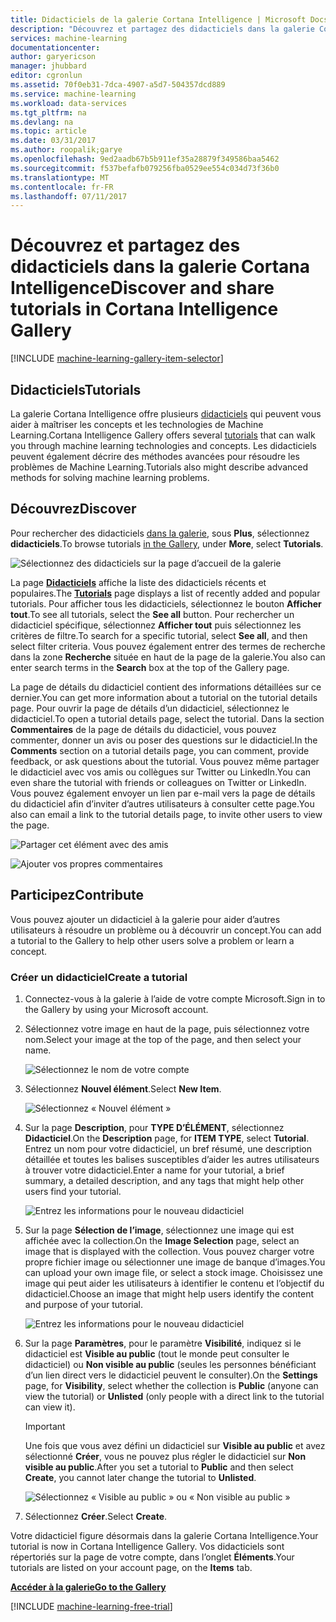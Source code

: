 ```yaml
---
title: Didacticiels de la galerie Cortana Intelligence | Microsoft Docs
description: "Découvrez et partagez des didacticiels dans la galerie Cortana Intelligence."
services: machine-learning
documentationcenter: 
author: garyericson
manager: jhubbard
editor: cgronlun
ms.assetid: 70f0eb31-7dca-4907-a5d7-504357dcd889
ms.service: machine-learning
ms.workload: data-services
ms.tgt_pltfrm: na
ms.devlang: na
ms.topic: article
ms.date: 03/31/2017
ms.author: roopalik;garye
ms.openlocfilehash: 9ed2aadb67b5b911ef35a28879f349586baa5462
ms.sourcegitcommit: f537befafb079256fba0529ee554c034d73f36b0
ms.translationtype: MT
ms.contentlocale: fr-FR
ms.lasthandoff: 07/11/2017
---
```

# <a name="discover-and-share-tutorials-in-cortana-intelligence-gallery"></a><span data-ttu-id="33224-103">Découvrez et partagez des didacticiels dans la galerie Cortana Intelligence</span><span class="sxs-lookup"><span data-stu-id="33224-103">Discover and share tutorials in Cortana Intelligence Gallery</span></span>
[!INCLUDE [machine-learning-gallery-item-selector](../../includes/machine-learning-gallery-item-selector.md)]

## <a name="tutorials"></a><span data-ttu-id="33224-104">Didacticiels</span><span class="sxs-lookup"><span data-stu-id="33224-104">Tutorials</span></span>
<span data-ttu-id="33224-105">La galerie Cortana Intelligence offre plusieurs [didacticiels](https://gallery.cortanaintelligence.com/tutorials) qui peuvent vous aider à maîtriser les concepts et les technologies de Machine Learning.</span><span class="sxs-lookup"><span data-stu-id="33224-105">Cortana Intelligence Gallery offers several [tutorials](https://gallery.cortanaintelligence.com/tutorials) that can walk you through machine learning technologies and concepts.</span></span> <span data-ttu-id="33224-106">Les didacticiels peuvent également décrire des méthodes avancées pour résoudre les problèmes de Machine Learning.</span><span class="sxs-lookup"><span data-stu-id="33224-106">Tutorials also might describe advanced methods for solving machine learning problems.</span></span>

## <a name="discover"></a><span data-ttu-id="33224-107">Découvrez</span><span class="sxs-lookup"><span data-stu-id="33224-107">Discover</span></span>
<span data-ttu-id="33224-108">Pour rechercher des didacticiels [dans la galerie](http://gallery.cortanaintelligence.com), sous **Plus**, sélectionnez **didacticiels**.</span><span class="sxs-lookup"><span data-stu-id="33224-108">To browse tutorials [in the Gallery](http://gallery.cortanaintelligence.com), under **More**, select **Tutorials**.</span></span>

![Sélectionnez des didacticiels sur la page d’accueil de la galerie](media/machine-learning-gallery-tutorials/select-tutorials-in-gallery.png)

<span data-ttu-id="33224-110">La page **[Didacticiels](https://gallery.cortanaintelligence.com/tutorials)** affiche la liste des didacticiels récents et populaires.</span><span class="sxs-lookup"><span data-stu-id="33224-110">The **[Tutorials](https://gallery.cortanaintelligence.com/tutorials)** page displays a list of recently added and popular tutorials.</span></span> <span data-ttu-id="33224-111">Pour afficher tous les didacticiels, sélectionnez le bouton **Afficher tout**.</span><span class="sxs-lookup"><span data-stu-id="33224-111">To see all tutorials, select the **See all** button.</span></span> <span data-ttu-id="33224-112">Pour rechercher un didacticiel spécifique, sélectionnez **Afficher tout** puis sélectionnez les critères de filtre.</span><span class="sxs-lookup"><span data-stu-id="33224-112">To search for a specific tutorial, select **See all**, and then select filter criteria.</span></span> <span data-ttu-id="33224-113">Vous pouvez également entrer des termes de recherche dans la zone **Recherche** située en haut de la page de la galerie.</span><span class="sxs-lookup"><span data-stu-id="33224-113">You also can enter search terms in the **Search** box at the top of the Gallery page.</span></span>

<span data-ttu-id="33224-114">La page de détails du didacticiel contient des informations détaillées sur ce dernier.</span><span class="sxs-lookup"><span data-stu-id="33224-114">You can get more information about a tutorial on the tutorial details page.</span></span> <span data-ttu-id="33224-115">Pour ouvrir la page de détails d’un didacticiel, sélectionnez le didacticiel.</span><span class="sxs-lookup"><span data-stu-id="33224-115">To open a tutorial details page, select the tutorial.</span></span> <span data-ttu-id="33224-116">Dans la section **Commentaires** de la page de détails du didacticiel, vous pouvez commenter, donner un avis ou poser des questions sur le didacticiel.</span><span class="sxs-lookup"><span data-stu-id="33224-116">In the **Comments** section on a tutorial details page, you can comment, provide feedback, or ask questions about the tutorial.</span></span> <span data-ttu-id="33224-117">Vous pouvez même partager le didacticiel avec vos amis ou collègues sur Twitter ou LinkedIn.</span><span class="sxs-lookup"><span data-stu-id="33224-117">You can even share the tutorial with friends or colleagues on Twitter or LinkedIn.</span></span> <span data-ttu-id="33224-118">Vous pouvez également envoyer un lien par e-mail vers la page de détails du didacticiel afin d’inviter d’autres utilisateurs à consulter cette page.</span><span class="sxs-lookup"><span data-stu-id="33224-118">You also can email a link to the tutorial details page, to invite other users to view the page.</span></span>

![Partager cet élément avec des amis](media/machine-learning-gallery-how-to-use-contribute-publish/share-links.png)

![Ajouter vos propres commentaires](media/machine-learning-gallery-how-to-use-contribute-publish/comments.png)

## <a name="contribute"></a><span data-ttu-id="33224-121">Participez</span><span class="sxs-lookup"><span data-stu-id="33224-121">Contribute</span></span>
<span data-ttu-id="33224-122">Vous pouvez ajouter un didacticiel à la galerie pour aider d’autres utilisateurs à résoudre un problème ou à découvrir un concept.</span><span class="sxs-lookup"><span data-stu-id="33224-122">You can add a tutorial to the Gallery to help other users solve a problem or learn a concept.</span></span>

### <a name="create-a-tutorial"></a><span data-ttu-id="33224-123">Créer un didacticiel</span><span class="sxs-lookup"><span data-stu-id="33224-123">Create a tutorial</span></span>

1. <span data-ttu-id="33224-124">Connectez-vous à la galerie à l’aide de votre compte Microsoft.</span><span class="sxs-lookup"><span data-stu-id="33224-124">Sign in to the Gallery by using your Microsoft account.</span></span>

2. <span data-ttu-id="33224-125">Sélectionnez votre image en haut de la page, puis sélectionnez votre nom.</span><span class="sxs-lookup"><span data-stu-id="33224-125">Select your image at the top of the page, and then select your name.</span></span>
  
    ![Sélectionnez le nom de votre compte](media/machine-learning-gallery-tutorials/click-account-name.png)

3. <span data-ttu-id="33224-127">Sélectionnez **Nouvel élément**.</span><span class="sxs-lookup"><span data-stu-id="33224-127">Select **New Item**.</span></span>
  
    ![Sélectionnez « Nouvel élément »](media/machine-learning-gallery-collections/click-new-item.png)

4. <span data-ttu-id="33224-129">Sur la page **Description**, pour **TYPE D’ÉLÉMENT**, sélectionnez **Didacticiel**.</span><span class="sxs-lookup"><span data-stu-id="33224-129">On the **Description** page, for **ITEM TYPE**, select **Tutorial**.</span></span> <span data-ttu-id="33224-130">Entrez un nom pour votre didacticiel, un bref résumé, une description détaillée et toutes les balises susceptibles d’aider les autres utilisateurs à trouver votre didacticiel.</span><span class="sxs-lookup"><span data-stu-id="33224-130">Enter a name for your tutorial, a brief summary, a detailed description, and any tags that might help other users find your tutorial.</span></span>
  
    ![Entrez les informations pour le nouveau didacticiel](media/machine-learning-gallery-tutorials/create-tutorial-page-1.png)
5. <span data-ttu-id="33224-132">Sur la page **Sélection de l’image**, sélectionnez une image qui est affichée avec la collection.</span><span class="sxs-lookup"><span data-stu-id="33224-132">On the **Image Selection** page, select an image that is displayed with the collection.</span></span> <span data-ttu-id="33224-133">Vous pouvez charger votre propre fichier image ou sélectionner une image de banque d’images.</span><span class="sxs-lookup"><span data-stu-id="33224-133">You can upload your own image file, or select a stock image.</span></span> <span data-ttu-id="33224-134">Choisissez une image qui peut aider les utilisateurs à identifier le contenu et l’objectif du didacticiel.</span><span class="sxs-lookup"><span data-stu-id="33224-134">Choose an image that might help users identify the content and purpose of your tutorial.</span></span>
  
    ![Entrez les informations pour le nouveau didacticiel](media/machine-learning-gallery-tutorials/create-tutorial-page-2.png)

6. <span data-ttu-id="33224-136">Sur la page **Paramètres**, pour le paramètre **Visibilité**, indiquez si le didacticiel est **Visible au public** (tout le monde peut consulter le didacticiel) ou **Non visible au public** (seules les personnes bénéficiant d’un lien direct vers le didacticiel peuvent le consulter).</span><span class="sxs-lookup"><span data-stu-id="33224-136">On the **Settings** page, for **Visibility**, select whether the collection is **Public** (anyone can view the tutorial) or **Unlisted** (only people with a direct link to the tutorial can view it).</span></span>
  
    > [!IMPORTANT]
    > <span data-ttu-id="33224-137">Une fois que vous avez défini un didacticiel sur **Visible au public** et avez sélectionné **Créer**, vous ne pouvez plus régler le didacticiel sur **Non visible au public**.</span><span class="sxs-lookup"><span data-stu-id="33224-137">After you set a tutorial to **Public** and then select **Create**, you cannot later change the tutorial to **Unlisted**.</span></span>
    > 
    > 
  
    ![Sélectionnez « Visible au public » ou « Non visible au public »](media/machine-learning-gallery-tutorials/create-tutorial-page-3.png)

7. <span data-ttu-id="33224-139">Sélectionnez **Créer**.</span><span class="sxs-lookup"><span data-stu-id="33224-139">Select **Create**.</span></span>

<span data-ttu-id="33224-140">Votre didacticiel figure désormais dans la galerie Cortana Intelligence.</span><span class="sxs-lookup"><span data-stu-id="33224-140">Your tutorial is now in Cortana Intelligence Gallery.</span></span> <span data-ttu-id="33224-141">Vos didacticiels sont répertoriés sur la page de votre compte, dans l’onglet **Éléments**.</span><span class="sxs-lookup"><span data-stu-id="33224-141">Your tutorials are listed on your account page, on the **Items** tab.</span></span>

<span data-ttu-id="33224-142">**[Accéder à la galerie](http://gallery.cortanaintelligence.com)**</span><span class="sxs-lookup"><span data-stu-id="33224-142">**[Go to the Gallery](http://gallery.cortanaintelligence.com)**</span></span>

[!INCLUDE [machine-learning-free-trial](../../includes/machine-learning-free-trial.md)]

